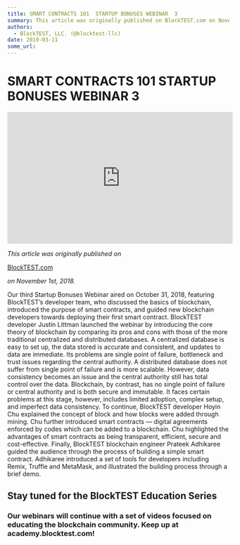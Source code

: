 ```yaml
---
title: SMART CONTRACTS 101  STARTUP BONUSES WEBINAR  3
summary: This article was originally published on BlockTEST.com on November 1st, 2018. Our third Startup Bonuses Webinar aired on October 31, 2018, featuring BlockTEST’s developer team, who discussed the basics of blockchain, introduced the purpose of smart contracts, and guided new blockchain developers towards deploying their first smart contract. BlockTEST developer Justin Littman launched the webinar by introducing the core theory of blockchain by comparing its pros and cons with those of the more tr
authors:
  - BlockTEST, LLC. (@blocktest-llc)
date: 2019-03-11
some_url: 
---
```


# SMART CONTRACTS 101  STARTUP BONUSES WEBINAR  3


<iframe allowfullscreen="" frameborder="0" height="300" scrolling="no" src="https://player.vimeo.com/video/298257920" width="512"></iframe>

 
_This article was originally published on_
  
[BlockTEST.com](https://blocktest.com/2018/11/01/smart-contracts-101/)
  
_on November 1st, 2018._
 
Our third Startup Bonuses Webinar aired on October 31, 2018, featuring BlockTEST’s developer team, who discussed the basics of blockchain, introduced the purpose of smart contracts, and guided new blockchain developers towards deploying their first smart contract.
BlockTEST developer Justin Littman launched the webinar by introducing the core theory of blockchain by comparing its pros and cons with those of the more traditional centralized and distributed databases.
A centralized database is easy to set up, the data stored is accurate and consistent, and updates to data are immediate. Its problems are single point of failure, bottleneck and trust issues regarding the central authority. A distributed database does not suffer from single point of failure and is more scalable. However, data consistency becomes an issue and the central authority still has total control over the data.
Blockchain, by contrast, has no single point of failure or central authority and is both secure and immutable. It faces certain problems at this stage, however, includes limited adoption, complex setup, and imperfect data consistency.
To continue, BlockTEST developer Hoyin Chu explained the concept of block and how blocks were added through mining. Chu further introduced smart contracts — digital agreements enforced by codes which can be added to a blockchain. Chu highlighted the advantages of smart contracts as being transparent, efficient, secure and cost-effective.
Finally, BlockTEST blockchain engineer Prateek Adhikaree guided the audience through the process of building a simple smart contract. Adhikaree introduced a set of tools for developers including Remix, Truffle and MetaMask, and illustrated the building process through a brief demo.

## Stay tuned for the BlockTEST Education Series

### Our webinars will continue with a set of videos focused on educating the blockchain community. Keep up at academy.blocktest.com!
